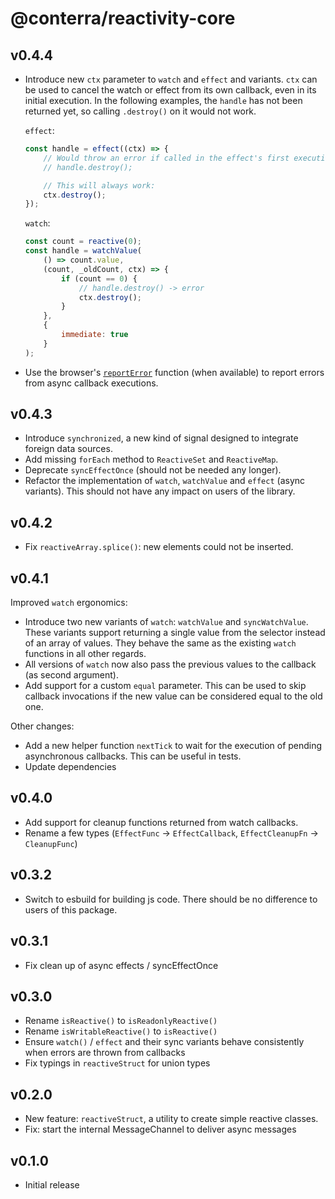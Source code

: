 # @conterra/reactivity-core

## v0.4.4

-   Introduce new `ctx` parameter to `watch` and `effect` and variants.
    `ctx` can be used to cancel the watch or effect from its own callback, even in its initial execution.
    In the following examples, the `handle` has not been returned yet, so calling `.destroy()` on it would not work.

    `effect`:

    ```js
    const handle = effect((ctx) => {
        // Would throw an error if called in the effect's first execution. `handle` has not been returned yet!
        // handle.destroy();

        // This will always work:
        ctx.destroy();
    });
    ```

    `watch`:

    ```js
    const count = reactive(0);
    const handle = watchValue(
        () => count.value,
        (count, _oldCount, ctx) => {
            if (count == 0) {
                // handle.destroy() -> error
                ctx.destroy();
            }
        },
        {
            immediate: true
        }
    );
    ```

-   Use the browser's [`reportError`](https://developer.mozilla.org/en-US/docs/Web/API/Window/reportError) function (when available) to report errors from async callback executions.

## v0.4.3

-   Introduce `synchronized`, a new kind of signal designed to integrate foreign data sources.
-   Add missing `forEach` method to `ReactiveSet` and `ReactiveMap`.
-   Deprecate `syncEffectOnce` (should not be needed any longer).
-   Refactor the implementation of `watch`, `watchValue` and `effect` (async variants). This should not have any impact on users of the library.

## v0.4.2

-   Fix `reactiveArray.splice()`: new elements could not be inserted.

## v0.4.1

Improved `watch` ergonomics:

-   Introduce two new variants of `watch`: `watchValue` and `syncWatchValue`.
    These variants support returning a single value from the selector instead of an array of values.
    They behave the same as the existing `watch` functions in all other regards.
-   All versions of `watch` now also pass the previous values to the callback (as second argument).
-   Add support for a custom `equal` parameter.
    This can be used to skip callback invocations if the new value can be considered equal to the old one.

Other changes:

-   Add a new helper function `nextTick` to wait for the execution of pending asynchronous callbacks.
    This can be useful in tests.
-   Update dependencies

## v0.4.0

-   Add support for cleanup functions returned from watch callbacks.
-   Rename a few types (`EffectFunc` -> `EffectCallback`, `EffectCleanupFn` -> `CleanupFunc`)

## v0.3.2

-   Switch to esbuild for building js code. There should be no difference to users of this package.

## v0.3.1

-   Fix clean up of async effects / syncEffectOnce

## v0.3.0

-   Rename `isReactive()` to `isReadonlyReactive()`
-   Rename `isWritableReactive()` to `isReactive()`
-   Ensure `watch()` / `effect` and their sync variants behave consistently when errors are thrown from callbacks
-   Fix typings in `reactiveStruct` for union types

## v0.2.0

-   New feature: `reactiveStruct`, a utility to create simple reactive classes.
-   Fix: start the internal MessageChannel to deliver async messages

## v0.1.0

-   Initial release
